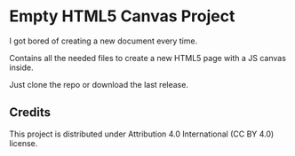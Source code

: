 # Empty HTML5 Canvas Project

I got bored of creating a new document every time.

Contains all the needed files to create a new HTML5 page with a JS canvas inside.

Just clone the repo or download the last release.

## Credits

This project is distributed under Attribution 4.0 International (CC BY 4.0) license.
